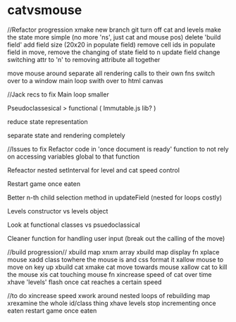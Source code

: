 # catvsmouse

//Refactor progression
xmake new branch git
turn off cat and levels
make the state more simple (no more 'ns', just cat and mouse pos)
  delete 'build field'
  add field size (20x20 in populate field)
  remove cell ids in populate field
  in move, remove the changing of state field to n
  update field change switching attr to 'n' to removing attribute all together

move mouse around
separate all rendering calls to their own fns
switch over to a window main loop
swith over to html canvas


//Jack recs to fix
Main loop smaller

Pseudoclassesical > functional ( Immutable.js lib? )

reduce state representation

separate state and rendering completely

//Issues to fix
Refactor code in 'once document is ready' function to not rely on accessing variables global to that function

Refeactor nested setInterval for level and cat speed control

Restart game once eaten

Better n-th child selection method in updateField (nested for loops costly)

Levels constructor vs levels object

Look at functional classes vs psuedoclassical

Cleaner function for handling user input (break out the calling of the move)


//build progression//
xbuild map
  xnxm array
xbuild map display fn
xplace mouse
  xadd class towhere the mouse is and css format it
xallow mouse to move on key up
xbuild cat
xmake cat move towards mouse
xallow cat to kill the mouse
  xis cat touching mouse fn
xincrease speed of cat over time
xhave 'levels' flash once cat reaches a certain speed

//to do
xincrease speed
  xwork around nested loops of rebuilding map
  xrexamine the whole id/class thing
xhave levels stop incrementing once eaten
restart game once eaten

